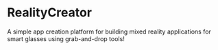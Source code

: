 # RealityCreator
A simple app creation platform for building mixed reality applications for smart glasses using grab-and-drop tools!
